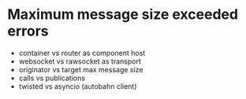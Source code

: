 # Maximum message size exceeded errors

* container vs router as component host
* websocket vs rawsocket as transport
* originator vs target max message size
* calls vs publications
* twisted vs asyncio (autobahn client)

